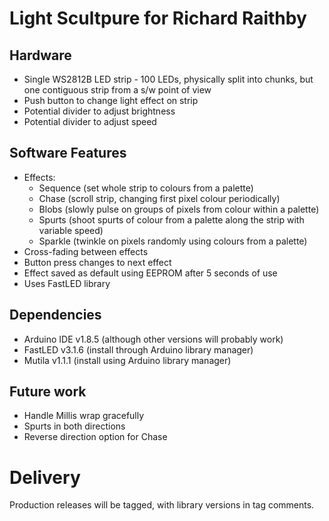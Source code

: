 # Light Scultpure for Richard Raithby

## Hardware

* Single WS2812B LED strip - 100 LEDs, physically split into chunks, but one contiguous strip from a s/w point of view
* Push button to change light effect on strip
* Potential divider to adjust brightness
* Potential divider to adjust speed

## Software Features

* Effects:
    * Sequence (set whole strip to colours from a palette)
    * Chase (scroll strip, changing first pixel colour periodically)
    * Blobs (slowly pulse on groups of pixels from colour within a palette)
    * Spurts (shoot spurts of colour from a palette along the strip with variable speed)
    * Sparkle (twinkle on pixels randomly using colours from a palette)
* Cross-fading between effects
* Button press changes to next effect
* Effect saved as default using EEPROM after 5 seconds of use
* Uses FastLED library

## Dependencies

* Arduino IDE v1.8.5 (although other versions will probably work)
* FastLED v3.1.6 (install through Arduino library manager)
* Mutila v1.1.1 (install using Arduino library manager)

## Future work

* Handle Millis wrap gracefully
* Spurts in both directions
* Reverse direction option for Chase

# Delivery

Production releases will be tagged, with library versions in tag comments.

